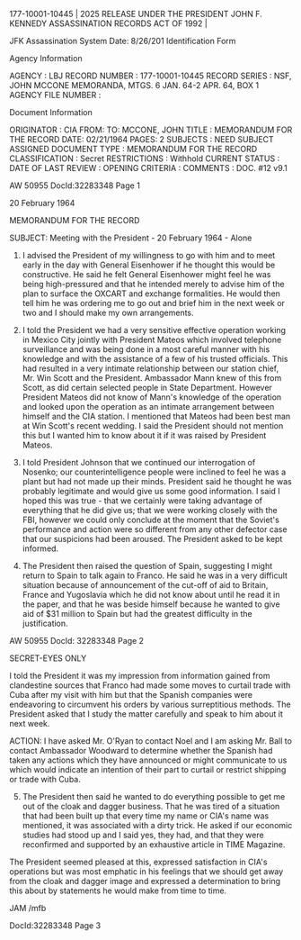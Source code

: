 177-10001-10445 | 2025 RELEASE UNDER THE PRESIDENT JOHN F. KENNEDY ASSASSINATION RECORDS ACT OF 1992 |

JFK Assassination System Date: 8/26/201
Identification Form

Agency Information

AGENCY : LBJ
RECORD NUMBER : 177-10001-10445
RECORD SERIES : NSF, JOHN MCCONE MEMORANDA, MTGS. 6 JAN. 64-2 APR. 64, BOX 1
AGENCY FILE NUMBER :

Document Information

ORIGINATOR : CIA
FROM:
TO: MCCONE, JOHN
TITLE : MEMORANDUM FOR THE RECORD
DATE: 02/21/1964
PAGES: 2
SUBJECTS : NEED SUBJECT ASSIGNED
DOCUMENT TYPE : MEMORANDUM FOR THE RECORD
CLASSIFICATION : Secret
RESTRICTIONS : Withhold
CURRENT STATUS :
DATE OF LAST REVIEW :
OPENING CRITERIA :
COMMENTS : DOC. #12
v9.1

AW 50955 DocId:32283348 Page 1

20 February 1964

MEMORANDUM FOR THE RECORD

SUBJECT: Meeting with the President - 20 February 1964 - Alone

1. I advised the President of my willingness to go with him and to meet early in the day with General Eisenhower if he thought this would be constructive. He said he felt General Eisenhower might feel he was being high-pressured and that he intended merely to advise him of the plan to surface the OXCART and exchange formalities. He would then tell him he was ordering me to go out and brief him in the next week or two and I should make my own arrangements.

2. I told the President we had a very sensitive effective operation working in Mexico City jointly with President Mateos which involved telephone surveillance and was being done in a most careful manner with his knowledge and with the assistance of a few of his trusted officials. This had resulted in a very intimate relationship between our station chief, Mr. Win Scott and the President. Ambassador Mann knew of this from Scott, as did certain selected people in State Department. However President Mateos did not know of Mann's knowledge of the operation and looked upon the operation as an intimate arrangement between himself and the CIA station. I mentioned that Mateos had been best man at Win Scott's recent wedding. I said the President should not mention this but I wanted him to know about it if it was raised by President Mateos.

3. I told President Johnson that we continued our interrogation of Nosenko; our counterintelligence people were inclined to feel he was a plant but had not made up their minds. President said he thought he was probably legitimate and would give us some good information. I said I hoped this was true - that we certainly were taking advantage of everything that he did give us; that we were working closely with the FBI, however we could only conclude at the moment that the Soviet's performance and action were so different from any other defector case that our suspicions had been aroused. The President asked to be kept informed.

4. The President then raised the question of Spain, suggesting I might return to Spain to talk again to Franco. He said he was in a very difficult situation because of announcement of the cut-off of aid to Britain, France and Yugoslavia which he did not know about until he read it in the paper, and that he was beside himself because he wanted to give aid of $31 million to Spain but had the greatest difficulty in the justification.

AW 50955 DocId: 32283348 Page 2

SECRET-EYES ONLY

I told the President it was my impression from information gained from clandestine sources that Franco had made some moves to curtail trade with Cuba after my visit with him but that the Spanish companies were endeavoring to circumvent his orders by various surreptitious methods. The President asked that I study the matter carefully and speak to him about it next week.

ACTION: I have asked Mr. O'Ryan to contact Noel and I am asking Mr. Ball to contact Ambassador Woodward to determine whether the Spanish had taken any actions which they have announced or might communicate to us which would indicate an intention of their part to curtail or restrict shipping or trade with Cuba.

5. The President then said he wanted to do everything possible to get me out of the cloak and dagger business. That he was tired of a situation that had been built up that every time my name or CIA's name was mentioned, it was associated with a dirty trick. He asked if our economic studies had stood up and I said yes, they had, and that they were reconfirmed and supported by an exhaustive article in TIME Magazine.

The President seemed pleased at this, expressed satisfaction in CIA's operations but was most emphatic in his feelings that we should get away from the cloak and dagger image and expressed a determination to bring this about by statements he would make from time to time.

JAM /mfb

DocId:32283348 Page 3
